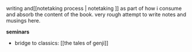 writing and[[notetaking process | notetaking ]] as part of how i consume and absorb the content of the book. very rough attempt to write notes and musings here.

**seminars**
- bridge to classics: [[the tales of genji]]
